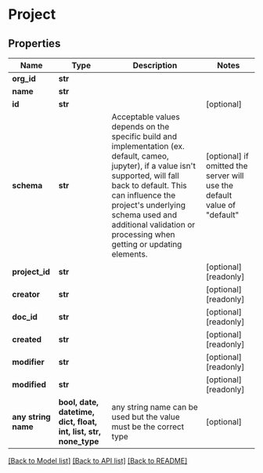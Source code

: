 # Project


## Properties
Name | Type | Description | Notes
------------ | ------------- | ------------- | -------------
**org_id** | **str** |  | 
**name** | **str** |  | 
**id** | **str** |  | [optional] 
**schema** | **str** | Acceptable values depends on the specific build and implementation (ex. default, cameo, jupyter), if a value isn&#39;t supported, will fall back to default. This can influence the project&#39;s underlying schema used and additional validation or processing when getting or updating elements. | [optional]  if omitted the server will use the default value of "default"
**project_id** | **str** |  | [optional] [readonly] 
**creator** | **str** |  | [optional] [readonly] 
**doc_id** | **str** |  | [optional] [readonly] 
**created** | **str** |  | [optional] [readonly] 
**modifier** | **str** |  | [optional] [readonly] 
**modified** | **str** |  | [optional] [readonly] 
**any string name** | **bool, date, datetime, dict, float, int, list, str, none_type** | any string name can be used but the value must be the correct type | [optional]

[[Back to Model list]](../README.md#documentation-for-models) [[Back to API list]](../README.md#documentation-for-api-endpoints) [[Back to README]](../README.md)


